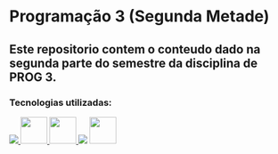 # Programação 3 (Segunda Metade)
## Este repositorio contem o conteudo dado na segunda parte do semestre da disciplina de PROG 3.

### Tecnologias utilizadas:

<div style="display: inline_block">
<a href="https://jdk.java.net/11/"> <img src="https://img.icons8.com/color/48/000000/java-coffee-cup-logo--v1.png"/> </a>
<a href="https://maven.apache.org/download.cgi"> <img src="https://img.icons8.com/ios/50/e74c3c/maven-ios.png" width="48px"/> </a>
<a href="https://www.oracle.com/java/technologies/install-javafx-sdk.html"> <img src="https://img.icons8.com/nolan/64/scene-builder.png" width="48px"/> </a>
<a href="https://www.postgresql.org/download/"> <img src="https://img.icons8.com/color/48/000000/postgreesql.png"/></a>
<a href="https://dbeaver.io/download/"> <img src="https://img.icons8.com/dusk/64/000000/dbeaver.png" width="48"/> </a>
</div>


